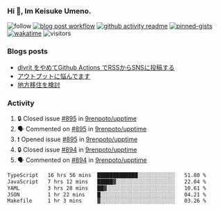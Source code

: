 ### Hi 👋, Im Keisuke Umeno.

<!--
**9renpoto/9renpoto** is a ✨ _special_ ✨ repository because its `README.md` (this file) appears on your GitHub profile.

Here are some ideas to get you started:

- 🔭 I’m currently working on ...
- 🌱 I’m currently learning ...
- 👯 I’m looking to collaborate on ...
- 🤔 I’m looking for help with ...
- 💬 Ask me about ...
- 📫 How to reach me: ...
- 😄 Pronouns: ...
- ⚡ Fun fact: ...
-->

![follow](https://img.shields.io/github/followers/9renpoto?label=Follow&style=social)
[![blog post workflow](https://github.com/9renpoto/9renpoto/actions/workflows/blog.yml/badge.svg)](https://github.com/9renpoto/9renpoto/actions/workflows/blog.yml)
[![github activity readme](https://github.com/9renpoto/9renpoto/actions/workflows/activity.yml/badge.svg)](https://github.com/9renpoto/9renpoto/actions/workflows/activity.yml)
[![pinned-gists](https://github.com/9renpoto/9renpoto/actions/workflows/pin-gist.yml/badge.svg)](https://github.com/9renpoto/9renpoto/actions/workflows/pin-gist.yml)
[![wakatime](https://github.com/9renpoto/9renpoto/actions/workflows/waka-readme-status.yml/badge.svg)](https://github.com/9renpoto/9renpoto/actions/workflows/waka-readme-status.yml)
![visitors](https://komarev.com/ghpvc/?username=9renpoto&label=Profile%20views&color=0e75b6&style=flat)

### Blogs posts

<!-- BLOG-POST-LIST:START -->
- [dlvrit をやめてGithub Actions でRSSからSNSに投稿する](https://9renpoto.win/entry/2023/11/12/dlvrit-to-gh-actions)
- [アウトプットに悩んでます](https://9renpoto.win/entry/2023/11/11/technology-to-limit-input)
- [地方移住を検討](https://9renpoto.win/entry/2023/09/09/migration-plan)
<!-- BLOG-POST-LIST:END -->

### Activity

<!--START_SECTION:activity-->
1. 🔒 Closed issue [#895](https://github.com/9renpoto/upptime/issues/895) in [9renpoto/upptime](https://github.com/9renpoto/upptime)
2. 🗣 Commented on [#895](https://github.com/9renpoto/upptime/issues/895#issuecomment-1822548620) in [9renpoto/upptime](https://github.com/9renpoto/upptime)
3. ❗ Opened issue [#895](https://github.com/9renpoto/upptime/issues/895) in [9renpoto/upptime](https://github.com/9renpoto/upptime)
4. 🔒 Closed issue [#894](https://github.com/9renpoto/upptime/issues/894) in [9renpoto/upptime](https://github.com/9renpoto/upptime)
5. 🗣 Commented on [#894](https://github.com/9renpoto/upptime/issues/894#issuecomment-1822107353) in [9renpoto/upptime](https://github.com/9renpoto/upptime)
<!--END_SECTION:activity-->

<!--START_SECTION:waka-->

```txt
TypeScript   16 hrs 56 mins  █████████████░░░░░░░░░░░░   51.80 %
JavaScript   7 hrs 12 mins   █████▓░░░░░░░░░░░░░░░░░░░   22.04 %
YAML         3 hrs 28 mins   ██▓░░░░░░░░░░░░░░░░░░░░░░   10.61 %
JSON         1 hr 22 mins    █░░░░░░░░░░░░░░░░░░░░░░░░   04.21 %
Makefile     1 hr 3 mins     ▓░░░░░░░░░░░░░░░░░░░░░░░░   03.26 %
```

<!--END_SECTION:waka-->
